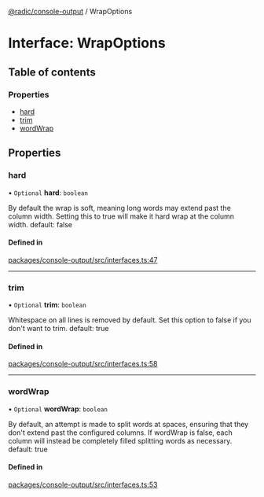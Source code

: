 [@radic/console-output](../README.md) / WrapOptions

# Interface: WrapOptions

## Table of contents

### Properties

- [hard](WrapOptions.md#hard)
- [trim](WrapOptions.md#trim)
- [wordWrap](WrapOptions.md#wordwrap)

## Properties

### hard

• `Optional` **hard**: `boolean`

By default the wrap is soft, meaning long words may extend past the column width. Setting this to true will make it hard wrap at the column width.
default: false

#### Defined in

[packages/console-output/src/interfaces.ts:47](https://github.com/robinradic/npm-console/blob/10cb77f/packages/console-output/src/interfaces.ts#L47)

___

### trim

• `Optional` **trim**: `boolean`

Whitespace on all lines is removed by default. Set this option to false if you don't want to trim.
default: true

#### Defined in

[packages/console-output/src/interfaces.ts:58](https://github.com/robinradic/npm-console/blob/10cb77f/packages/console-output/src/interfaces.ts#L58)

___

### wordWrap

• `Optional` **wordWrap**: `boolean`

By default, an attempt is made to split words at spaces, ensuring that they don't extend past the configured columns.
If wordWrap is false, each column will instead be completely filled splitting words as necessary.
default: true

#### Defined in

[packages/console-output/src/interfaces.ts:53](https://github.com/robinradic/npm-console/blob/10cb77f/packages/console-output/src/interfaces.ts#L53)
